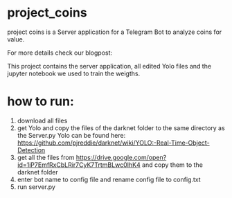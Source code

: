 # project_coins

project coins is a Server application for a Telegram Bot to analyze coins for value. 

For more details check our blogpost:

This project contains the server application, all edited Yolo files and the jupyter notebook we used to train the weigths.


# how to run:
1. download all files
2. get Yolo and copy the files of the darknet folder to the same directory as the Server.py
   Yolo can be found here: https://github.com/pjreddie/darknet/wiki/YOLO:-Real-Time-Object-Detection
3. get all the files from https://drive.google.com/open?id=1iP7EmfRxCbLRir7CyK7TrtmBLwc0IhK4 and copy them to the darknet        folder
4. enter bot name to config file and rename config file to config.txt
5. run server.py
